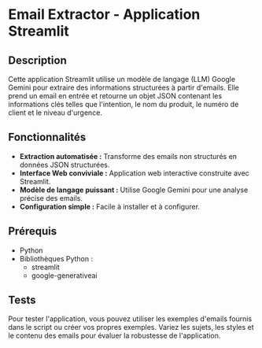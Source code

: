 
# Email Extractor - Application Streamlit

## Description

Cette application Streamlit utilise un modèle de langage (LLM) Google Gemini pour extraire des informations structurées à partir d'emails. Elle prend un email en entrée et retourne un objet JSON contenant les informations clés telles que l'intention, le nom du produit, le numéro de client et le niveau d'urgence.

## Fonctionnalités

*   **Extraction automatisée :** Transforme des emails non structurés en données JSON structurées.
*   **Interface Web conviviale :** Application web interactive construite avec Streamlit.
*   **Modèle de langage puissant :** Utilise Google Gemini pour une analyse précise des emails.
*   **Configuration simple :** Facile à installer et à configurer.

## Prérequis

*   Python
*   Bibliothèques Python :
    *   streamlit
    *   google-generativeai


## Tests

Pour tester l'application, vous pouvez utiliser les exemples d'emails fournis dans le script ou créer vos propres exemples. Variez les sujets, les styles et le contenu des emails pour évaluer la robustesse de l'application.

